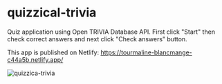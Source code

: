 # quizzical-trivia

Quiz application using Open TRIVIA Database API.
First click "Start" then check correct answers and next click "Check answers" button.

This app is published on Netlify:
https://tourmaline-blancmange-c44a5b.netlify.app/


![quizzica-trivia](https://user-images.githubusercontent.com/54773918/170311124-c5a6418b-ab44-4771-b51a-055e9cabd7b9.jpg)
